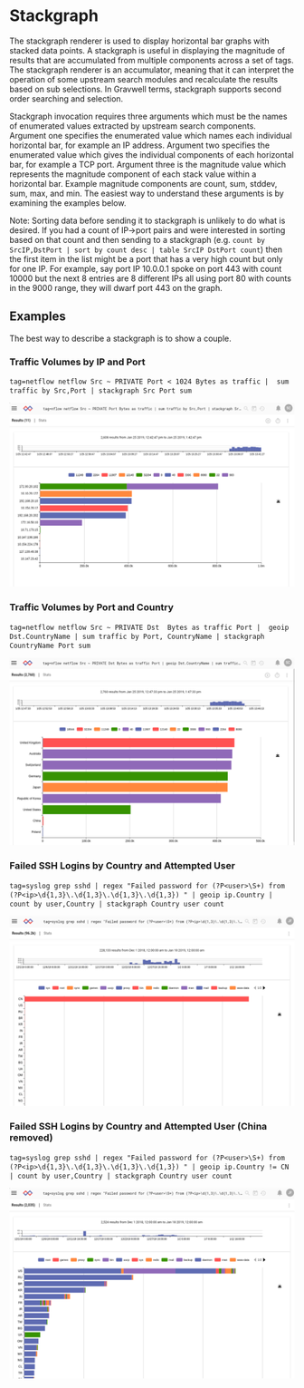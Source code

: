 # Stackgraph

The stackgraph renderer is used to display horizontal bar graphs with stacked data points.  A stackgraph is useful in displaying the magnitude of results that are accumulated from multiple components across a set of tags.  The stackgraph renderer is an accumulator, meaning that it can interpret the operation of some upstream search modules and recalculate the results based on sub selections.  In Gravwell terms, stackgraph supports second order searching and selection.

Stackgraph invocation requires three arguments which must be the names of enumerated values extracted by upstream search components.  Argument one specifies the enumerated value which names each individual horizontal bar, for example an IP address. Argument two specifies the enumerated value which gives the individual components of each horizontal bar, for example a TCP port. Argument three is the magnitude value which represents the magnitude component of each stack value within a horizontal bar.  Example magnitude components are count, sum, stddev, sum, max, and min. The easiest way to understand these arguments is by examining the examples below.

Note: Sorting data before sending it to stackgraph is unlikely to do what is desired. If you had a count of IP->port pairs and were interested in sorting based on that count and then sending to a stackgraph (e.g. ```count by SrcIP,DstPort | sort by count desc | table SrcIP DstPort count```) then the first item in the list might be a port that has a very high count but only for one IP. For example, say port IP 10.0.0.1 spoke on port 443 with count 10000 but the next 8 entries are 8 different IPs all using port 80 with counts in the 9000 range, they will dwarf port 443 on the graph.

## Examples

The best way to describe a stackgraph is to show a couple.

### Traffic Volumes by IP and Port

```
tag=netflow netflow Src ~ PRIVATE Port < 1024 Bytes as traffic |  sum traffic by Src,Port | stackgraph Src Port sum
```

![IP Port Traffic Volumes](IPPortTraffic.png)

### Traffic Volumes by Port and Country

```
tag=netflow netflow Src ~ PRIVATE Dst  Bytes as traffic Port |  geoip Dst.CountryName | sum traffic by Port, CountryName | stackgraph CountryName Port sum
```

![Country Traffic by Port](CountryPortTraffic.png)

### Failed SSH Logins by Country and Attempted User

```
tag=syslog grep sshd | regex "Failed password for (?P<user>\S+) from (?P<ip>\d{1,3}\.\d{1,3}\.\d{1,3}\.\d{1,3}) " | geoip ip.Country | count by user,Country | stackgraph Country user count
```

![Failed SSH Logins by Country](SSHUserCountry.png)

### Failed SSH Logins by Country and Attempted User (China removed)

```
tag=syslog grep sshd | regex "Failed password for (?P<user>\S+) from (?P<ip>\d{1,3}\.\d{1,3}\.\d{1,3}\.\d{1,3}) " | geoip ip.Country != CN | count by user,Country | stackgraph Country user count
```

![Failed SSH Logins by Country Without China](SSHUserCountryNoChina.png)
